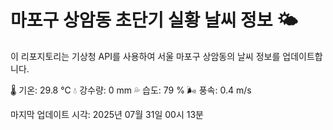 
# 마포구 상암동 초단기 실황 날씨 정보 🌤️

이 리포지토리는 기상청 API를 사용하여 서울 마포구 상암동의 날씨 정보를 업데이트합니다. 

🌡️ 기온: 29.8 ℃
💧 강수량: 0 mm
💦 습도: 79 %
🌬️ 풍속: 0.4 m/s

마지막 업데이트 시각: 2025년 07월 31일 00시 13분    

